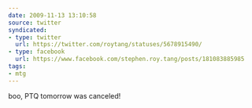 ```yaml
---
date: 2009-11-13 13:10:58
source: twitter
syndicated:
- type: twitter
  url: https://twitter.com/roytang/statuses/5678915490/
- type: facebook
  url: https://www.facebook.com/stephen.roy.tang/posts/181083885985
tags:
- mtg
---
```


boo, PTQ tomorrow was canceled!